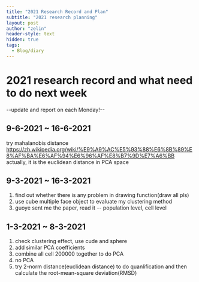 ```yaml
---
title: "2021 Research Record and Plan"
subtitle: "2021 research planning"
layout: post
author: "zelin"
header-style: text
hidden: true
tags:
  - Blog/diary
---
```


# 2021 research record and what need to do next week

--update and report on each Monday!--

## 9-6-2021 ~ 16-6-2021

try mahalanobis distance
https://zh.wikipedia.org/wiki/%E9%A9%AC%E5%93%88%E6%8B%89%E8%AF%BA%E6%AF%94%E6%96%AF%E8%B7%9D%E7%A6%BB
actually, it is the euclidean distance in PCA space



## 9-3-2021 ~ 16-3-2021
1. find out whether there is any problem in drawing function(draw all pls)
2. use cube  multiple face object to evaluate my clustering method
3. guoye sent me the paper, read it -- population level, cell level

## 1-3-2021 ~ 8-3-2021

1. check clustering effect, use cude and sphere
2. add similar PCA coefficients
3. combine all cell 200000 together to do PCA
4. no PCA
5. try 2-norm distance(euclidean distance) to do quanlification and then calculate the root-mean-square deviation(RMSD)


